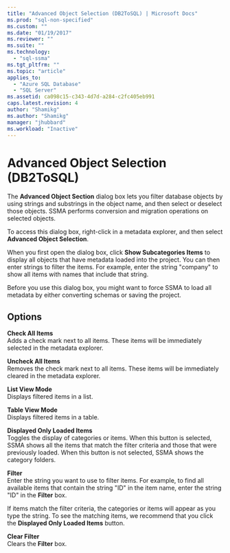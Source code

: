 ```yaml
---
title: "Advanced Object Selection (DB2ToSQL) | Microsoft Docs"
ms.prod: "sql-non-specified"
ms.custom: ""
ms.date: "01/19/2017"
ms.reviewer: ""
ms.suite: ""
ms.technology: 
  - "sql-ssma"
ms.tgt_pltfrm: ""
ms.topic: "article"
applies_to: 
  - "Azure SQL Database"
  - "SQL Server"
ms.assetid: ca098c15-c343-4d7d-a284-c2fc405eb991
caps.latest.revision: 4
author: "Shamikg"
ms.author: "Shamikg"
manager: "jhubbard"
ms.workload: "Inactive"
---
```

# Advanced Object Selection (DB2ToSQL)
The **Advanced Object Section** dialog box lets you filter database objects by using strings and substrings in the object name, and then select or deselect those objects. SSMA performs conversion and migration operations on selected objects.  
  
To access this dialog box, right-click in a metadata explorer, and then select **Advanced Object Selection**.  
  
When you first open the dialog box, click **Show Subcategories Items** to display all objects that have metadata loaded into the project. You can then enter strings to filter the items. For example, enter the string "company" to show all items with names that include that string.  
  
Before you use this dialog box, you might want to force SSMA to load all metadata by either converting schemas or saving the project.  
  
## Options  
**Check All Items**  
Adds a check mark next to all items. These items will be immediately selected in the metadata explorer.  
  
**Uncheck All Items**  
Removes the check mark next to all items. These items will be immediately cleared in the metadata explorer.  
  
**List View Mode**  
Displays filtered items in a list.  
  
**Table View Mode**  
Displays filtered items in a table.  
  
**Displayed Only Loaded Items**  
Toggles the display of categories or items. When this button is selected, SSMA shows all the items that match the filter criteria and those that were previously loaded. When this button is not selected, SSMA shows the category folders.  
  
**Filter**  
Enter the string you want to use to filter items. For example, to find all available items that contain the string "ID" in the item name, enter the string "ID" in the **Filter** box.  
  
If items match the filter criteria, the categories or items will appear as you type the string. To see the matching items, we recommend that you click the **Displayed Only Loaded Items** button.  
  
**Clear Filter**  
Clears the **Filter** box.  
  
